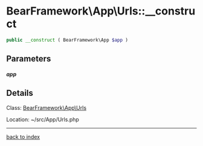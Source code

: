 # BearFramework\App\Urls::__construct

```php
public __construct ( BearFramework\App $app )
```

## Parameters

##### app

## Details

Class: [BearFramework\App\Urls](bearframework.app.urls.class.md)

Location: ~/src/App/Urls.php

---

[back to index](index.md)

